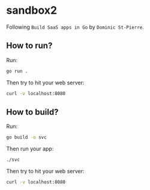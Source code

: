 # sandbox2

Following `Build SaaS apps in Go` by `Dominic St-Pierre`.

## How to run?

Run:

```bash
go run .
```

Then try to hit your web server:

```bash
curl -v localhost:8080
```

## How to build?

Run:

```bash
go build -o svc
```

Then run your app:

```bash
./svc
```

Then try to hit your web server:

```bash
curl -v localhost:8080
```
